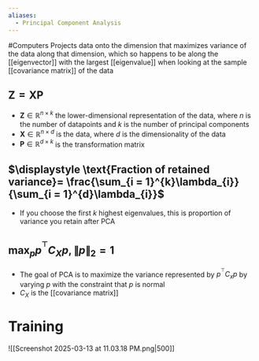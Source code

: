 ```yaml
---
aliases:
  - Principal Component Analysis
---
```

#Computers 
Projects data onto the dimension that maximizes variance of the data along that dimension, which so happens to be along the [[eigenvector]] with the largest [[eigenvalue]] when looking at the sample [[covariance matrix]] of the data
## $\displaystyle \mathbf{Z=XP}$
* $\displaystyle \mathbf{Z}\in \mathbb{R}^{n\times k}$ the lower-dimensional representation of the data,  where $\displaystyle n$ is the number of datapoints and $\displaystyle k$ is the number of principal components
* $\displaystyle \mathbf{X}\in \mathbb{R}^{n\times d}$ is the data, where $\displaystyle d$ is the dimensionality of the data
* $\displaystyle \mathbf{P} \in \mathbb{R}^{d\times k}$ is the transformation matrix
## $\displaystyle \text{Fraction of retained variance}= \frac{\sum_{i = 1}^{k}\lambda_{i}}{\sum_{i = 1}^{d}\lambda_{i}}$
* If you choose the first $\displaystyle k$ highest eigenvalues, this is proportion of variance you retain after PCA
## $\displaystyle \text{max}_{p}p^{^{\top}}C_{X}p,\,\left\lVert p\right\rVert_{2}=1$
* The goal of PCA is to maximize the variance represented by $\displaystyle p^{^{\top}}C_{x}p$ by varying $\displaystyle p$ with the constraint that $\displaystyle p$ is normal
* $\displaystyle C_{X}$ is the [[covariance matrix]]
# Training
![[Screenshot 2025-03-13 at 11.03.18 PM.png|500]]
